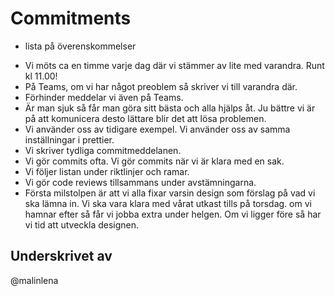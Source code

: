 # Commitments

- lista på överenskommelser

* Vi möts ca en timme varje dag där vi stämmer av lite med varandra. Runt kl 11.00!
* På Teams, om vi har något preoblem så skriver vi till varandra där.
* Förhinder meddelar vi även på Teams.
* Är man sjuk så får man göra sitt bästa och alla hjälps åt. Ju bättre vi är på att komunicera desto lättare blir det att lösa problemen.
* Vi använder oss av tidigare exempel. Vi använder oss av samma inställningar i prettier.
* Vi skriver tydliga commitmeddelanen.
* Vi gör commits ofta. Vi gör commits när vi är klara med en sak.
* Vi följer listan under riktlinjer och ramar.
* Vi gör code reviews tillsammans under avstämningarna.
* Första milstolpen är att vi alla fixar varsin design som förslag på vad vi ska lämna in. Vi ska vara klara med vårat utkast tills på torsdag.
  om vi hamnar efter så får vi jobba extra under helgen. Om vi ligger före så har vi tid att utveckla designen.

## Underskrivet av

@malinlena
